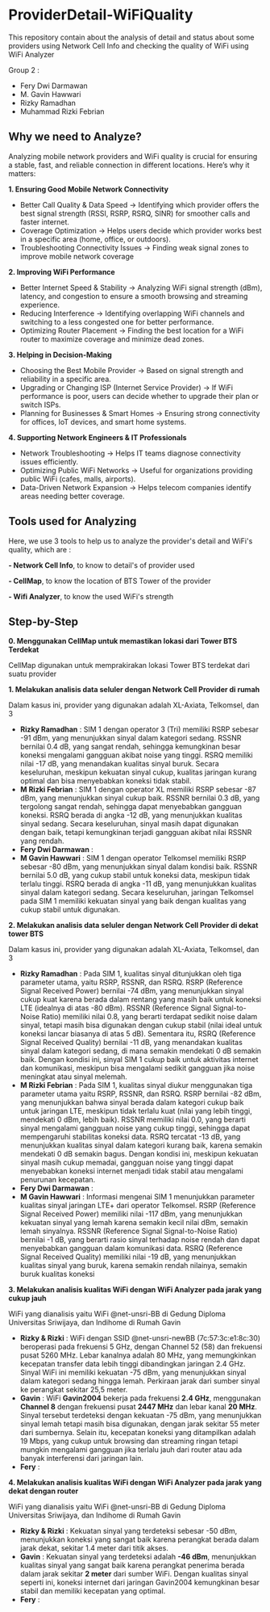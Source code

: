 # ProviderDetail-WiFiQuality
This repository contain about the analysis of detail and status about some providers using Network Cell Info and checking the quality of WiFi using WiFi Analyzer

Group 2 :
- Fery Dwi Darmawan
- M. Gavin Hawwari
- Rizky Ramadhan
- Muhammad Rizki Febrian

## Why we need to Analyze?
Analyzing mobile network providers and WiFi quality is crucial for ensuring a stable, fast, and reliable connection in different locations. Here’s why it matters:

**1. Ensuring Good Mobile Network Connectivity**
- Better Call Quality & Data Speed → Identifying which provider offers the best signal strength (RSSI, RSRP, RSRQ, SINR) for smoother calls and faster internet.
- Coverage Optimization → Helps users decide which provider works best in a specific area (home, office, or outdoors).
- Troubleshooting Connectivity Issues → Finding weak signal zones to improve mobile network coverage
  
**2️. Improving WiFi Performance**
- Better Internet Speed & Stability → Analyzing WiFi signal strength (dBm), latency, and congestion to ensure a smooth browsing and streaming experience.
- Reducing Interference → Identifying overlapping WiFi channels and switching to a less congested one for better performance.
- Optimizing Router Placement → Finding the best location for a WiFi router to maximize coverage and minimize dead zones.
  
**3️. Helping in Decision-Making**
- Choosing the Best Mobile Provider → Based on signal strength and reliability in a specific area.
- Upgrading or Changing ISP (Internet Service Provider) → If WiFi performance is poor, users can decide whether to upgrade their plan or switch ISPs.
- Planning for Businesses & Smart Homes → Ensuring strong connectivity for offices, IoT devices, and smart home systems.
  
**4️. Supporting Network Engineers & IT Professionals**
- Network Troubleshooting → Helps IT teams diagnose connectivity issues efficiently.
- Optimizing Public WiFi Networks → Useful for organizations providing public WiFi (cafes, malls, airports).
- Data-Driven Network Expansion → Helps telecom companies identify areas needing better coverage.

## Tools used for Analyzing

Here, we use 3 tools to help us to analyze the provider's detail and WiFi's quality, which are :

**- Network Cell Info**, to know to detail's of provider used

**- CellMap**, to know the location of BTS Tower of the provider

**- Wifi Analyzer**, to know the used WiFi's strength

## Step-by-Step
**0. Menggunakan **CellMap** untuk memastikan lokasi dari Tower BTS Terdekat**

   CellMap digunakan untuk memprakirakan lokasi Tower BTS terdekat dari suatu provider

**1. Melakukan analisis data seluler dengan **Network Cell Provider** di rumah**

   Dalam kasus ini, provider yang digunakan adalah XL-Axiata, Telkomsel, dan 3
   - **Rizky Ramadhan** : SIM 1 dengan operator 3 (Tri) memiliki RSRP sebesar -91 dBm, yang menunjukkan sinyal dalam kategori sedang. RSSNR bernilai 0.4 dB, yang sangat rendah, sehingga kemungkinan besar koneksi mengalami gangguan akibat noise yang tinggi. RSRQ memiliki nilai -17 dB, yang menandakan kualitas sinyal buruk. Secara keseluruhan, meskipun kekuatan sinyal cukup, kualitas jaringan kurang optimal dan bisa menyebabkan koneksi tidak stabil.
   - **M Rizki Febrian** : SIM 1 dengan operator XL memiliki RSRP sebesar -87 dBm, yang menunjukkan sinyal cukup baik. RSSNR bernilai 0.3 dB, yang tergolong sangat rendah, sehingga dapat menyebabkan gangguan koneksi. RSRQ berada di angka -12 dB, yang menunjukkan kualitas sinyal sedang. Secara keseluruhan, sinyal masih dapat digunakan dengan baik, tetapi kemungkinan terjadi gangguan akibat nilai RSSNR yang rendah.
   - **Fery Dwi Darmawan** :
   - **M Gavin Hawwari** : SIM 1 dengan operator Telkomsel memiliki RSRP sebesar -80 dBm, yang menunjukkan sinyal dalam kondisi baik. RSSNR bernilai 5.0 dB, yang cukup stabil untuk koneksi data, meskipun tidak terlalu tinggi. RSRQ berada di angka -11 dB, yang menunjukkan kualitas sinyal dalam kategori sedang. Secara keseluruhan, jaringan Telkomsel pada SIM 1 memiliki kekuatan sinyal yang baik dengan kualitas yang cukup stabil untuk digunakan.

**2. Melakukan analisis data seluler dengan **Network Cell Provider** di dekat tower BTS**

   Dalam kasus ini, provider yang digunakan adalah XL-Axiata, Telkomsel, dan 3
   - **Rizky Ramadhan** : Pada SIM 1, kualitas sinyal ditunjukkan oleh tiga parameter utama, yaitu RSRP, RSSNR, dan RSRQ. RSRP (Reference Signal Received Power) bernilai -74 dBm, yang menunjukkan sinyal cukup kuat karena berada dalam rentang yang masih baik untuk koneksi LTE (idealnya di atas -80 dBm). RSSNR (Reference Signal Signal-to-Noise Ratio) memiliki nilai 0.8, yang berarti terdapat sedikit noise dalam sinyal, tetapi masih bisa digunakan dengan cukup stabil (nilai ideal untuk koneksi lancar biasanya di atas 5 dB). Sementara itu, RSRQ (Reference Signal Received Quality) bernilai -11 dB, yang menandakan kualitas sinyal dalam kategori sedang, di mana semakin mendekati 0 dB semakin baik. Dengan kondisi ini, sinyal SIM 1 cukup baik untuk aktivitas internet dan komunikasi, meskipun bisa mengalami sedikit gangguan jika noise meningkat atau sinyal melemah.
   - **M Rizki Febrian** : Pada SIM 1, kualitas sinyal diukur menggunakan tiga parameter utama yaitu RSRP, RSSNR, dan RSRQ. RSRP bernilai -82 dBm, yang menunjukkan bahwa sinyal berada dalam kategori cukup baik untuk jaringan LTE, meskipun tidak terlalu kuat (nilai yang lebih tinggi, mendekati 0 dBm, lebih baik). RSSNR memiliki nilai 0.0, yang berarti sinyal mengalami gangguan noise yang cukup tinggi, sehingga dapat mempengaruhi stabilitas koneksi data. RSRQ tercatat -13 dB, yang menunjukkan kualitas sinyal dalam kategori kurang baik, karena semakin mendekati 0 dB semakin bagus. Dengan kondisi ini, meskipun kekuatan sinyal masih cukup memadai, gangguan noise yang tinggi dapat menyebabkan koneksi internet menjadi tidak stabil atau mengalami penurunan kecepatan.
   - **Fery Dwi Darmawan** :
   - **M Gavin Hawwari** : Informasi mengenai SIM 1 menunjukkan parameter kualitas sinyal jaringan LTE+ dari operator Telkomsel. RSRP (Reference Signal Received Power) memiliki nilai -117 dBm, yang menunjukkan kekuatan sinyal yang lemah karena semakin kecil nilai dBm, semakin lemah sinyalnya. RSSNR (Reference Signal Signal-to-Noise Ratio) bernilai -1 dB, yang berarti rasio sinyal terhadap noise rendah dan dapat menyebabkan gangguan dalam komunikasi data. RSRQ (Reference Signal Received Quality) memiliki nilai -19 dB, yang menunjukkan kualitas sinyal yang buruk, karena semakin rendah nilainya, semakin buruk kualitas koneksi

**3. Melakukan analisis kualitas WiFi dengan **WiFi Analyzer** pada jarak yang cukup jauh**

   WiFi yang dianalisis yaitu WiFi @net-unsri-BB di Gedung Diploma Universitas Sriwijaya, dan Indihome di Rumah Gavin
   - **Rizky & Rizki** : WiFi dengan SSID @net-unsri-newBB (7c:57:3c:e1:8c:30) beroperasi pada frekuensi 5 GHz, dengan Channel 52 (58) dan frekuensi pusat 5260 MHz. Lebar kanalnya adalah 80 MHz, yang memungkinkan kecepatan transfer data lebih tinggi dibandingkan jaringan 2.4 GHz. Sinyal WiFi ini memiliki kekuatan -75 dBm, yang menunjukkan sinyal dalam kategori sedang hingga lemah. Perkiraan jarak dari sumber sinyal ke perangkat sekitar 25,5 meter.
   - **Gavin** : WiFi **Gavin2004** bekerja pada frekuensi **2.4 GHz**, menggunakan **Channel 8** dengan frekuensi pusat **2447 MHz** dan lebar kanal **20 MHz**. Sinyal tersebut terdeteksi dengan kekuatan -75 dBm, yang menunjukkan sinyal lemah tetapi masih bisa digunakan, dengan jarak sekitar 55 meter dari sumbernya. Selain itu, kecepatan koneksi yang ditampilkan adalah 19 Mbps, yang cukup untuk browsing dan streaming ringan tetapi mungkin mengalami gangguan jika terlalu jauh dari router atau ada banyak interferensi dari jaringan lain.
   - **Fery** : 

**4. Melakukan analisis kualitas WiFi dengan **WiFi Analyzer** pada jarak yang dekat dengan router**

   WiFi yang dianalisis yaitu WiFi @net-unsri-BB di Gedung Diploma Universitas Sriwijaya, dan Indihome di Rumah Gavin
   - **Rizky & Rizki** : Kekuatan sinyal yang terdeteksi sebesar -50 dBm, menunjukkan koneksi yang sangat baik karena perangkat berada dalam jarak dekat, sekitar 1.4 meter dari titik akses. 
   - **Gavin** : Kekuatan sinyal yang terdeteksi adalah **-46 dBm**, menunjukkan kualitas sinyal yang sangat baik karena perangkat penerima berada dalam jarak sekitar **2 meter** dari sumber WiFi. Dengan kualitas sinyal seperti ini, koneksi internet dari jaringan Gavin2004 kemungkinan besar stabil dan memiliki kecepatan yang optimal.
   - **Fery** : 

